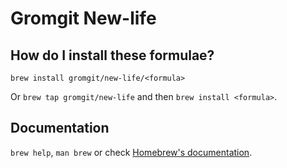 # Gromgit New-life

## How do I install these formulae?
`brew install gromgit/new-life/<formula>`

Or `brew tap gromgit/new-life` and then `brew install <formula>`.

## Documentation
`brew help`, `man brew` or check [Homebrew's documentation](https://docs.brew.sh).
